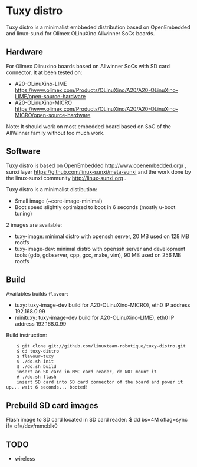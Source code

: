 
# Tuxy distro

Tuxy distro is a minimalist embbeded distribution based on OpenEmbedded and linux-sunxi for Olimex OLinuXino Allwinner SoCs boards.

## Hardware

For Olimex Olinuxino boards based on Allwinner SoCs with SD card connector. It at been tested on:
- A20-OLinuXino-LIME https://www.olimex.com/Products/OLinuXino/A20/A20-OLinuXino-LIME/open-source-hardware
- A20-OLinuXino-MICRO https://www.olimex.com/Products/OLinuXino/A20/A20-OLinuXino-MICRO/open-source-hardware

Note: It should work on most embedded board based on SoC of the AllWinner family without too much work.

## Software

Tuxy distro is based on OpenEmbedded http://www.openembedded.org/ , sunxi layer https://github.com/linux-sunxi/meta-sunxi and the work done by the linux-sunxi community http://linux-sunxi.org .

Tuxy distro is a minimalist distibution:
- Small image (~core-image-minimal)
- Boot speed slightly optimized to boot in 6 seconds (mostly u-boot tuning)

2 images are available:
- tuxy-image: minimal distro with openssh server, 20 MB used on 128 MB rootfs
- tuxy-image-dev: minimal distro with openssh server and development tools (gdb, gdbserver, cpp, gcc, make, vim), 90 MB used on 256 MB rootfs

## Build

Availables builds `flavour`:
- tuxy: tuxy-image-dev build for A20-OLinuXino-MICRO), eth0 IP address 192.168.0.99
- minituxy: tuxy-image-dev build for A20-OLinuXino-LIME), eth0 IP address 192.168.0.99

Build instruction:
```
    $ git clone git://github.com/linuxteam-robotique/tuxy-distro.git
    $ cd tuxy-distro
    $ flavour=tuxy
    $ ./do.sh init
    $ ./do.sh build
    insert an SD card in MMC card reader, do NOT mount it
    # ./do.sh flash
    insert SD card into SD card connector of the board and power it up... wait 6 seconds... booted!
```
## Prebuild SD card images

Flash image to SD card located in SD card reader:
    $ dd bs=4M oflag=sync if=<image> of=/dev/mmcblk0

## TODO

- wireless
